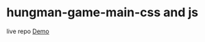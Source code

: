 # hungman-game-main-css and js
live repo <a href="https://mora-abdallah.github.io/hungman-game-main/">Demo</a>
